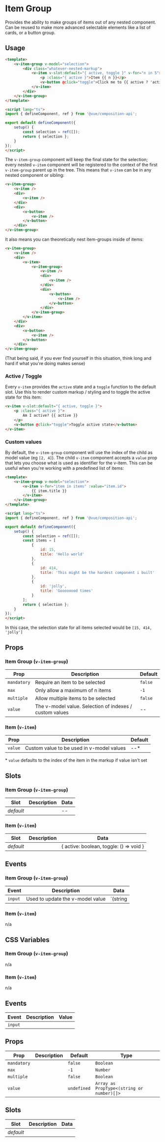 # Item Group

Provides the ability to make groups of items out of any nested component. Can be reused to make more advanced selectable elements like a list of cards, or a button group.

## Usage

```html
<template>
	<v-item-group v-model="selection">
		<div class="whatever-nested-markup">
			<v-item v-slot:default="{ active, toggle }" v-for="n in 5">
				<p :class="{ active }">Item {{ n }}</p>
				<v-button @click="toggle">Click me to {{ active ? 'activate' : 'deactivate' }}</v-button>
			</v-item>
		</div>
	</v-item-group>
</template>

<script lang="ts">
import { defineComponent, ref } from '@vue/composition-api';

export default defineComponent({
	setup() {
		const selection = ref([]);
		return { selection };
	}
});
</script>
```

The `v-item-group` component will keep the final state for the selection; every nested `v-item` component will be registered to the context of the first `v-item-group` parent up in the tree. This means that `v-item` can be in any nested component or sibling:

```html
<v-item-group>
	<v-item />
	<div>
		<v-item />
	</div>
	<div>
		<v-button>
			<v-item />
		</v-button>
	</div>
</v-item-group>
```

It also means you can theoretically nest item-groups inside of items:


```html
<v-item-group>
	<v-item />
	<div>
		<v-item>
			<v-item-group>
				<v-item />
				<div>
					<v-item />
				</div>
				<div>
					<v-button>
						<v-item />
					</v-button>
				</div>
			</v-item-group>
		</v-item>
	</div>
	<div>
		<v-button>
			<v-item />
		</v-button>
	</div>
</v-item-group>
```

(That being said, if you ever find yourself in this situation, think long and hard if what you're doing makes sense)

### Active / Toggle

Every `v-item` provides the `active` state and a `toggle` function to the default slot. Use this to render custom markup / styling and to toggle the active state for this item:

```html
<v-item v-slot:default="{ active, toggle }">
	<p :class="{ active }">
		Am I active? {{ active }}
	</p>
	<v-button @click="toggle">Toggle active state</v-button>
</v-item>
```

### Custom values

By default, the `v-item-group` component will use the index of the child as model value (eg `[2, 4]`). The child `v-item` component accepts a `value` prop that lets you choose what is used as identifier for the v-item. This can be useful when you're working with a predefined list of items:

```html
<template>
	<v-item-group v-model="selection">
		<v-item v-for="item in items" :value="item.id">
			{{ item.title }}
		</v-item>
	</v-item-group>
</template>

<script lang="ts">
import { defineComponent, ref } from '@vue/composition-api';

export default defineComponent({
	setup() {
		const selection = ref([]);
		const items = [
			{
				id: 15,
				title: 'Hello world'
			},
			{
				id: 414,
				title: 'This might be the hardest component i built'
			},
			{
				id: 'jolly',
				title: 'Goooooood times'
			}
		];
		return { selection };
	}
});
</script>
```

In this case, the selection state for all items selected would be `[15, 414, 'jolly']`

## Props

### Item Group (`v-item-group`)
| Prop        | Description                                             | Default |
|-------------|---------------------------------------------------------|---------|
| `mandatory` | Require an item to be selected                          | `false` |
| `max`       | Only allow a maximum of n items                         | `-1`    |
| `multiple`  | Allow multiple items to be selected                     | `false` |
| `value`     | The v-model value. Selection of indexes / custom values | --      |

### Item (`v-item`)
| Prop    | Description                               | Default |
|---------|-------------------------------------------|---------|
| `value` | Custom value to be used in v-model values | --*     |

\* `value` defaults to the index of the item in the markup if value isn't set

## Slots

### Item Group (`v-item-group`)
| Slot      | Description | Data |
|-----------|-------------|------|
| _default_ |             | --   |

### Item (`v-item`)
| Slot      | Description | Data                                    |
|-----------|-------------|-----------------------------------------|
| _default_ |             | { active: boolean, toggle: () => void } |

## Events

### Item Group (`v-item-group`)
| Event   | Description                      | Data                  |
|---------|----------------------------------|-----------------------|
| `input` | Used to update the v-model value | `(string | number)[]` |

### Item (`v-item`)
n/a

## CSS Variables

### Item Group (`v-item-group`)
n/a

### Item (`v-item`)
n/a

## Events
| Event   | Description | Value |
|---------|-------------|-------|
| `input` |             |       |

## Props
| Prop        | Description | Default     | Type                                      |
|-------------|-------------|-------------|-------------------------------------------|
| `mandatory` |             | `false`     | `Boolean`                                 |
| `max`       |             | `-1`        | `Number`                                  |
| `multiple`  |             | `false`     | `Boolean`                                 |
| `value`     |             | `undefined` | `Array as PropType<(string or number)[]>` |

## Slots
| Slot      | Description | Data |
|-----------|-------------|------|
| _default_ |             |      |
